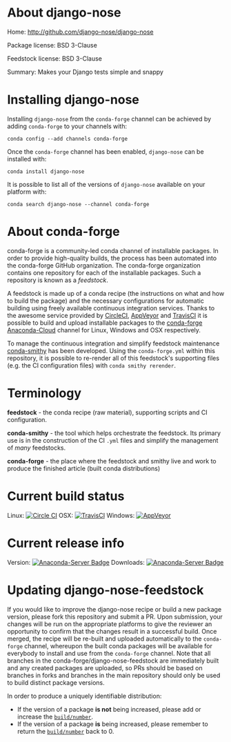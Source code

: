 About django-nose
=================

Home: http://github.com/django-nose/django-nose

Package license: BSD 3-Clause

Feedstock license: BSD 3-Clause

Summary: Makes your Django tests simple and snappy



Installing django-nose
======================

Installing `django-nose` from the `conda-forge` channel can be achieved by adding `conda-forge` to your channels with:

```
conda config --add channels conda-forge
```

Once the `conda-forge` channel has been enabled, `django-nose` can be installed with:

```
conda install django-nose
```

It is possible to list all of the versions of `django-nose` available on your platform with:

```
conda search django-nose --channel conda-forge
```



About conda-forge
=================

conda-forge is a community-led conda channel of installable packages.
In order to provide high-quality builds, the process has been automated into the
conda-forge GitHub organization. The conda-forge organization contains one repository
for each of the installable packages. Such a repository is known as a *feedstock*.

A feedstock is made up of a conda recipe (the instructions on what and how to build
the package) and the necessary configurations for automatic building using freely
available continuous integration services. Thanks to the awesome service provided by
[CircleCI](https://circleci.com/), [AppVeyor](http://www.appveyor.com/)
and [TravisCI](https://travis-ci.org/) it is possible to build and upload installable
packages to the [conda-forge](https://anaconda.org/conda-forge)
[Anaconda-Cloud](http://docs.anaconda.org/) channel for Linux, Windows and OSX respectively.

To manage the continuous integration and simplify feedstock maintenance
[conda-smithy](http://github.com/conda-forge/conda-smithy) has been developed.
Using the ``conda-forge.yml`` within this repository, it is possible to re-render all of
this feedstock's supporting files (e.g. the CI configuration files) with ``conda smithy rerender``.


Terminology
===========

**feedstock** - the conda recipe (raw material), supporting scripts and CI configuration.

**conda-smithy** - the tool which helps orchestrate the feedstock.
                   Its primary use is in the construction of the CI ``.yml`` files
                   and simplify the management of *many* feedstocks.

**conda-forge** - the place where the feedstock and smithy live and work to
                  produce the finished article (built conda distributions)

Current build status
====================

Linux: [![Circle CI](https://circleci.com/gh/conda-forge/django-nose-feedstock.svg?style=shield)](https://circleci.com/gh/conda-forge/django-nose-feedstock)
OSX: [![TravisCI](https://travis-ci.org/conda-forge/django-nose-feedstock.svg?branch=master)](https://travis-ci.org/conda-forge/django-nose-feedstock)
Windows: [![AppVeyor](https://ci.appveyor.com/api/projects/status/github/conda-forge/django-nose-feedstock?svg=True)](https://ci.appveyor.com/project/conda-forge/django-nose-feedstock/branch/master)

Current release info
====================
Version: [![Anaconda-Server Badge](https://anaconda.org/conda-forge/django-nose/badges/version.svg)](https://anaconda.org/conda-forge/django-nose)
Downloads: [![Anaconda-Server Badge](https://anaconda.org/conda-forge/django-nose/badges/downloads.svg)](https://anaconda.org/conda-forge/django-nose)


Updating django-nose-feedstock
==============================

If you would like to improve the django-nose recipe or build a new
package version, please fork this repository and submit a PR. Upon submission,
your changes will be run on the appropriate platforms to give the reviewer an
opportunity to confirm that the changes result in a successful build. Once
merged, the recipe will be re-built and uploaded automatically to the
`conda-forge` channel, whereupon the built conda packages will be available for
everybody to install and use from the `conda-forge` channel.
Note that all branches in the conda-forge/django-nose-feedstock are
immediately built and any created packages are uploaded, so PRs should be based
on branches in forks and branches in the main repository should only be used to
build distinct package versions.

In order to produce a uniquely identifiable distribution:
 * If the version of a package **is not** being increased, please add or increase
   the [``build/number``](http://conda.pydata.org/docs/building/meta-yaml.html#build-number-and-string).
 * If the version of a package **is** being increased, please remember to return
   the [``build/number``](http://conda.pydata.org/docs/building/meta-yaml.html#build-number-and-string)
   back to 0.
